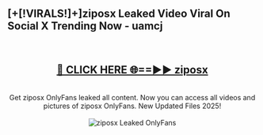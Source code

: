 <h2>[+[!VIRALS!]+]ziposx Leaked Video Viral On Social X Trending Now - uamcj</h2>
<br>
<div align="center">
<h2><a href="https://libra.edu.pl?ziposx" rel="nofollow">🔴 CLICK HERE 🌐==►► ziposx</a></h2>
<br>
Get ziposx OnlyFans leaked all content. Now you can access all videos and pictures of ziposx OnlyFans. New Updated Files 2025!
<br>
<br>
<a href="https://libra.edu.pl?ziposx" rel="nofollow" data-target="animated-image.originalLink"><img src="https://i.ibb.co.com/WyWwxjT/player-gif2.gif" alt="ziposx Leaked OnlyFans" style="max-width: 100%; display: inline-block;" data-target="animated-image.originalImage"></a>
</div>
<br>